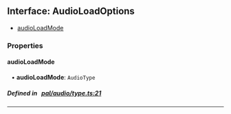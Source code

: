 ## Interface: AudioLoadOptions

- [audioLoadMode](#audioLoadMode)

### Properties

#### audioLoadMode

<div style="margin-left: 10px;">


• **audioLoadMode**: ``AudioType``

</div>

##### Defined in &nbsp;   [pal/audio/type.ts:21](https://github.com/cocos-creator/engine/blob/c7bf6b8a9/pal/audio/type.ts#L21)&nbsp;
___
